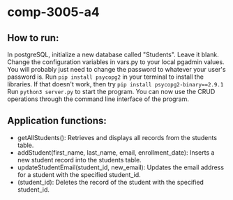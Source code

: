 # comp-3005-a4

## How to run:
In postgreSQL, initialize a new database called "Students". Leave it blank.
Change the configuration variables in vars.py to your local pgadmin values. You will probably just need to change the password to whatever your user's password is.
Run `pip install psycopg2` in your terminal to install the libraries. If that doesn't work, then try `pip install psycopg2-binary==2.9.1`
Run `python3 server.py` to start the program. You can now use the CRUD operations through the command line interface of the program.
## Application functions:
- getAllStudents(): Retrieves and displays all records from the students table.
- addStudent(first_name, last_name, email, enrollment_date): Inserts a new student record into the students table.
- updateStudentEmail(student_id, new_email): Updates the email address for a student with the specified student_id.
- (student_id): Deletes the record of the student with the specified student_id.
